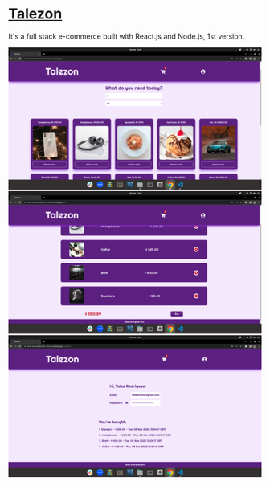 # [Talezon](https://front-end-production-0e5c.up.railway.app/)

It's a full stack e-commerce built with React.js and Node.js, 1st version.

![Talezon - Home](./home.png)
![Talezon - Cart](./cart.png)
![Talezon - Customer](./customer.png)
